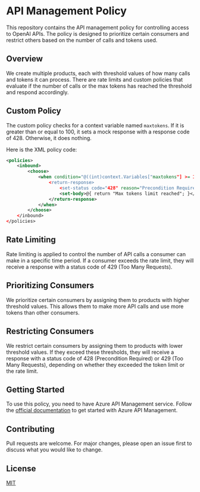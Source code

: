 # API Management Policy

This repository contains the API management policy for controlling access to OpenAI APIs. The policy is designed to prioritize certain consumers and restrict others based on the number of calls and tokens used.

## Overview

We create multiple products, each with threshold values of how many calls and tokens it can process. There are rate limits and custom policies that evaluate if the number of calls or the max tokens has reached the threshold and respond accordingly.

## Custom Policy

The custom policy checks for a context variable named `maxtokens`. If it is greater than or equal to 100, it sets a mock response with a response code of 428. Otherwise, it does nothing.

Here is the XML policy code:

```xml
<policies>
    <inbound>
        <choose>
            <when condition="@((int)context.Variables["maxtokens"] >= 100)">
                <return-response>
                    <set-status code="428" reason="Precondition Required" />
                    <set-body>@{ return "Max tokens limit reached"; }</set-body>
                </return-response>
            </when>
        </choose>
    </inbound>
</policies>
```

## Rate Limiting

Rate limiting is applied to control the number of API calls a consumer can make in a specific time period. If a consumer exceeds the rate limit, they will receive a response with a status code of 429 (Too Many Requests).

## Prioritizing Consumers

We prioritize certain consumers by assigning them to products with higher threshold values. This allows them to make more API calls and use more tokens than other consumers.

## Restricting Consumers

We restrict certain consumers by assigning them to products with lower threshold values. If they exceed these thresholds, they will receive a response with a status code of 428 (Precondition Required) or 429 (Too Many Requests), depending on whether they exceeded the token limit or the rate limit.

## Getting Started

To use this policy, you need to have Azure API Management service. Follow the [official documentation](https://docs.microsoft.com/en-us/azure/api-management/) to get started with Azure API Management.

## Contributing

Pull requests are welcome. For major changes, please open an issue first to discuss what you would like to change.

## License

[MIT](https://choosealicense.com/licenses/mit/)
